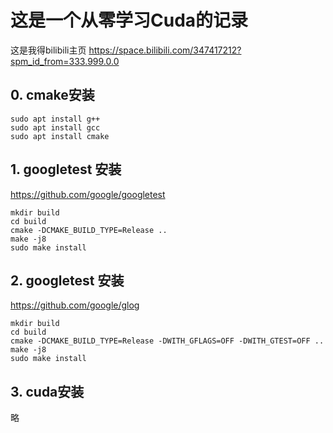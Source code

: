 # 这是一个从零学习Cuda的记录
这是我得bilibili主页
https://space.bilibili.com/347417212?spm_id_from=333.999.0.0

## 0. cmake安装
```
sudo apt install g++
sudo apt install gcc
sudo apt install cmake
```
## 1. googletest 安装
https://github.com/google/googletest
```
mkdir build
cd build
cmake -DCMAKE_BUILD_TYPE=Release ..
make -j8 
sudo make install 
```

## 2. googletest 安装
https://github.com/google/glog
```
mkdir build
cd build
cmake -DCMAKE_BUILD_TYPE=Release -DWITH_GFLAGS=OFF -DWITH_GTEST=OFF ..
make -j8 
sudo make install 
```

## 3. cuda安装
略

